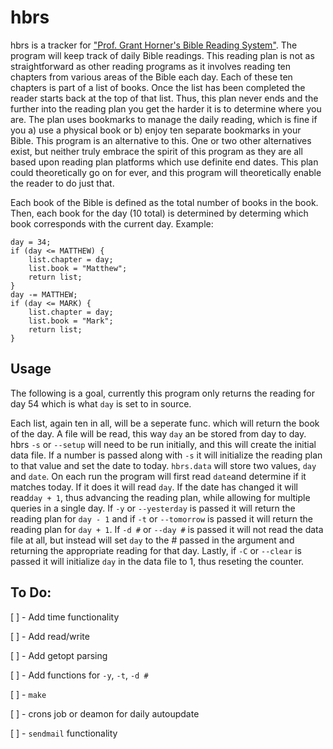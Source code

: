 # hbrs

hbrs is a tracker for ["Prof. Grant Horner's Bible Reading System"](https://www.scribd.com/doc/12349985/Professor-Grant-Horners-Bible-Reading-System). The program will keep track of daily Bible readings. This reading plan is not as straightforward as other reading programs as it involves reading ten chapters from various areas of the Bible each day. Each of these ten chapters is part of a list of books. Once the list has been completed the reader starts back at the top of that list. Thus, this plan never ends and the further into the reading plan you get the harder it is to determine where you are. The plan uses bookmarks to manage the daily reading, which is fine if you a) use a physical book or b) enjoy ten separate bookmarks in your Bible. This program is an alternative to this. One or two other alternatives exist, but neither truly embrace the spirit of this program as they are all based upon reading plan platforms which use definite end dates. This plan could theoretically go on for ever, and this program will theoretically enable the reader to do just that.

Each book of the Bible is defined as the total number of books in the book. Then, each book for the day (10 total) is determined by determing which book corresponds with the current day. Example:

	day = 34;
	if (day <= MATTHEW) {
		list.chapter = day;
		list.book = "Matthew";
		return list;
	}
	day -= MATTHEW;
	if (day <= MARK) {
		list.chapter = day;
		list.book = "Mark";
		return list;
	}

## Usage

The following is a goal, currently this program only returns the reading for day 54 which is what `day` is set to in source.

Each list, again ten in all, will be a seperate func. which will return the book of the day. A file will be read, this way `day` an be stored from day to day. hbrs `-s` or `--setup` will need to be run initially, and this will create the initial data file. If a number is passed along with `-s` it will initialize the reading plan to that value and set the date to today. `hbrs.data` will store two values, `day` and `date`. On each run the program will first read `date`and determine if it matches today. If it does it will read `day`. If the date has changed it will read`day + 1`, thus advancing the reading plan, while allowing for multiple queries in a single day. If `-y` or `--yesterday` is passed it will return the reading plan for `day - 1` and if `-t` or `--tomorrow` is passed it will return the reading plan for `day + 1`. If `-d #` or `--day #` is passed it will not read the data file at all, but instead will set `day` to the # passed in the argument and returning the appropriate reading for that day. Lastly, if `-C` or `--clear` is passed it will initialize `day` in the data file to 1, thus reseting the counter.

## To Do:

[ ] - Add time functionality

[ ] - Add read/write

[ ] - Add getopt parsing

[ ] - Add functions for `-y`, `-t`, `-d #`

[ ] - `make`

[ ] - crons job or deamon for daily autoupdate

[ ] - `sendmail` functionality
